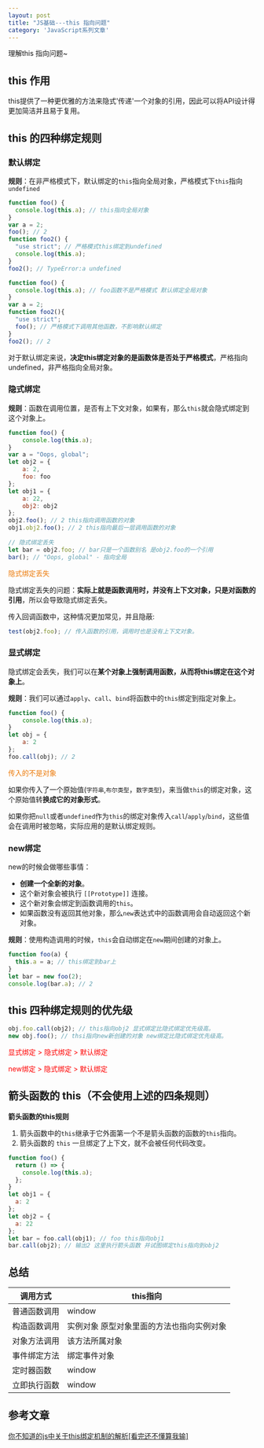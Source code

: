 ```yaml
---
layout: post
title: "JS基础---this 指向问题"
category: 'JavaScript系列文章'
---
```


理解this 指向问题~

## this 作用

this提供了一种更优雅的方法来隐式'传递'一个对象的引用，因此可以将API设计得更加简洁并且易于复用。

## this 的四种绑定规则

### 默认绑定

**规则**：在非严格模式下，默认绑定的```this```指向全局对象，严格模式下```this```指向```undefined```

```javascript
function foo() {
  console.log(this.a); // this指向全局对象
}
var a = 2;
foo(); // 2
function foo2() {
  "use strict"; // 严格模式this绑定到undefined
  console.log(this.a); 
}
foo2(); // TypeError:a undefined
```

```javascript
function foo() {
  console.log(this.a); // foo函数不是严格模式 默认绑定全局对象
}
var a = 2;
function foo2(){
  "use strict";
  foo(); // 严格模式下调用其他函数，不影响默认绑定
}
foo2(); // 2
```

对于默认绑定来说，**决定this绑定对象的是函数体是否处于严格模式**，严格指向undefined，非严格指向全局对象。
### 隐式绑定

**规则**：函数在调用位置，是否有上下文对象，如果有，那么```this```就会隐式绑定到这个对象上。

```javascript
function foo() {
    console.log(this.a);
}
var a = "Oops, global";
let obj2 = {
    a: 2,
    foo: foo
};
let obj1 = {
    a: 22,
    obj2: obj2
};
obj2.foo(); // 2 this指向调用函数的对象
obj1.obj2.foo(); // 2 this指向最后一层调用函数的对象
    
// 隐式绑定丢失
let bar = obj2.foo; // bar只是一个函数别名 是obj2.foo的一个引用
bar(); // "Oops, global" - 指向全局
```

<font style="color: #ec7907;">隐式绑定丢失</font>

隐式绑定丢失的问题：**实际上就是函数调用时，并没有上下文对象，只是对函数的引用**，所以会导致隐式绑定丢失。

传入回调函数中，这种情况更加常见，并且隐蔽:

```javascript
test(obj2.foo); // 传入函数的引用，调用时也是没有上下文对象。
```

### 显式绑定

隐式绑定会丢失，我们可以在**某个对象上强制调用函数，从而将this绑定在这个对象上**。

**规则**：我们可以通过```apply```、```call```、```bind```将函数中的```this```绑定到指定对象上。

```javascript
function foo() {
    console.log(this.a);
}
let obj = {
    a: 2
};
foo.call(obj); // 2
```

<font style="color: #ec7907;">传入的不是对象</font>

如果你传入了一个原始值(```字符串```,```布尔类型```，```数字类型```)，来当做```this```的绑定对象，这个原始值转**换成它的对象形式**。

如果你把```null```或者```undefined```作为```this```的绑定对象传入```call```/```apply```/```bind```，这些值会在调用时被忽略，实际应用的是默认绑定规则。

### new绑定

new的时候会做哪些事情：

* **创建一个全新的对象**。
* 这个新对象会被执行 ```[[Prototype]]``` 连接。
* 这个新对象会绑定到函数调用的```this```。
* 如果函数没有返回其他对象，那么```new```表达式中的函数调用会自动返回这个新对象。

**规则**：使用构造调用的时候，```this```会自动绑定在```new```期间创建的对象上。

```javascript
function foo(a) {
  this.a = a; // this绑定到bar上
}
let bar = new foo(2);
console.log(bar.a); // 2
```

## this 四种绑定规则的优先级

```javascript
obj.foo.call(obj2); // this指向obj2 显式绑定比隐式绑定优先级高。
new obj.foo(); // thsi指向new新创建的对象 new绑定比隐式绑定优先级高。
```

<font style="color: red;">显式绑定 > 隐式绑定 > 默认绑定</font>

<font style="color: red;">new绑定 > 隐式绑定 > 默认绑定</font>

## 箭头函数的 this（不会使用上述的四条规则）

**箭头函数的this规则**

1. 箭头函数中的```this```继承于它外面第一个不是箭头函数的函数的```this```指向。
2. 箭头函数的 ```this``` 一旦绑定了上下文，就不会被任何代码改变。

```javascript
function foo() {
  return () => {
    console.log(this.a);
  };
}
let obj1 = {
  a: 2
};
let obj2 = {
  a: 22
};
let bar = foo.call(obj1); // foo this指向obj1
bar.call(obj2); // 输出2 这里执行箭头函数 并试图绑定this指向到obj2
```

## 总结

调用方式|this指向
--|--
普通函数调用|window
构造函数调用|实例对象 原型对象里面的方法也指向实例对象
对象方法调用|该方法所属对象
事件绑定方法|绑定事件对象
定时器函数|window
立即执行函数|window

## 参考文章

[你不知道的js中关于this绑定机制的解析[看完还不懂算我输]](https://juejin.cn/post/6844903630592540686#heading-3)

